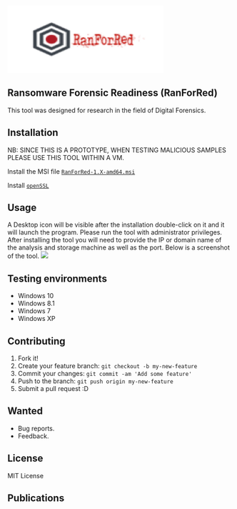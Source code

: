 <img src="https://github.com/ICFL-UP/RanForRed/blob/master/data/logo.png?raw=true" height="150" width="350"/>
  
 
## Ransomware Forensic Readiness (RanForRed)
This tool was designed for research in the field of Digital Forensics.


## Installation

NB: SINCE THIS IS A PROTOTYPE, WHEN TESTING MALICIOUS SAMPLES PLEASE USE THIS TOOL WITHIN A VM.


Install the MSI file [`RanForRed-1.X-amd64.msi`](https://github.com/AvinashSingh786/RanForRed/releases/)


Install [`openSSL`](https://wiki.openssl.org/index.php/Binaries)

## Usage
 
A Desktop icon will be visible after the installation double-click on it and it will launch the program. Please run the tool with administrator privileges.
After installing the tool you will need to provide the IP or domain name of the analysis and storage machine as well as the port. Below is a screenshot of the tool.
<img src="https://github.com/AvinashSingh786/RanForRed/blob/master/data/gui.jpg?raw=true"/>

## Testing environments
  - Windows 10
  - Windows 8.1
  - Windows 7
  - Windows XP

## Contributing
 
1. Fork it!
2. Create your feature branch: `git checkout -b my-new-feature`
3. Commit your changes: `git commit -am 'Add some feature'`
4. Push to the branch: `git push origin my-new-feature`
5. Submit a pull request :D

## Wanted
 
  - Bug reports.
  - Feedback.


## License
 
MIT License

## Publications
